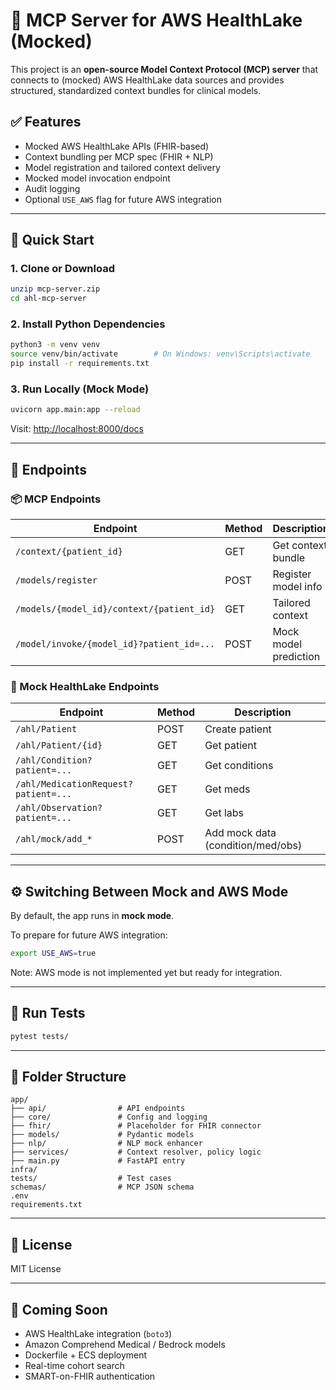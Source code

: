 
# 🏥 MCP Server for AWS HealthLake (Mocked)

This project is an **open-source Model Context Protocol (MCP) server** that connects to (mocked) AWS HealthLake data sources and provides structured, standardized context bundles for clinical models.

## ✅ Features

- Mocked AWS HealthLake APIs (FHIR-based)
- Context bundling per MCP spec (FHIR + NLP)
- Model registration and tailored context delivery
- Mocked model invocation endpoint
- Audit logging
- Optional `USE_AWS` flag for future AWS integration

---

## 🚀 Quick Start

### 1. Clone or Download

```bash
unzip mcp-server.zip
cd ahl-mcp-server
```

### 2. Install Python Dependencies

```bash
python3 -m venv venv
source venv/bin/activate        # On Windows: venv\Scripts\activate
pip install -r requirements.txt
```

### 3. Run Locally (Mock Mode)

```bash
uvicorn app.main:app --reload
```

Visit: [http://localhost:8000/docs](http://localhost:8000/docs)

---

## 🔁 Endpoints

### 📦 MCP Endpoints

| Endpoint | Method | Description |
|----------|--------|-------------|
| `/context/{patient_id}` | GET | Get context bundle |
| `/models/register` | POST | Register model info |
| `/models/{model_id}/context/{patient_id}` | GET | Tailored context |
| `/model/invoke/{model_id}?patient_id=...` | POST | Mock model prediction |

### 🧪 Mock HealthLake Endpoints

| Endpoint | Method | Description |
|----------|--------|-------------|
| `/ahl/Patient` | POST | Create patient |
| `/ahl/Patient/{id}` | GET | Get patient |
| `/ahl/Condition?patient=...` | GET | Get conditions |
| `/ahl/MedicationRequest?patient=...` | GET | Get meds |
| `/ahl/Observation?patient=...` | GET | Get labs |
| `/ahl/mock/add_*` | POST | Add mock data (condition/med/obs) |

---

## ⚙️ Switching Between Mock and AWS Mode

By default, the app runs in **mock mode**.

To prepare for future AWS integration:

```bash
export USE_AWS=true
```

Note: AWS mode is not implemented yet but ready for integration.

---

## 🧪 Run Tests

```bash
pytest tests/
```

---

## 📂 Folder Structure

```
app/
├── api/                # API endpoints
├── core/               # Config and logging
├── fhir/               # Placeholder for FHIR connector
├── models/             # Pydantic models
├── nlp/                # NLP mock enhancer
├── services/           # Context resolver, policy logic
├── main.py             # FastAPI entry
infra/
tests/                  # Test cases
schemas/                # MCP JSON schema
.env
requirements.txt
```

---

## 📜 License

MIT License

---

## 🧠 Coming Soon

- AWS HealthLake integration (`boto3`)
- Amazon Comprehend Medical / Bedrock models
- Dockerfile + ECS deployment
- Real-time cohort search
- SMART-on-FHIR authentication

